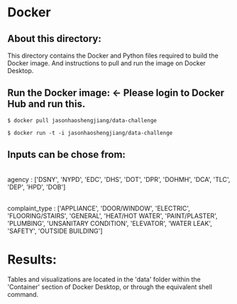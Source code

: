 # Docker 

## About this directory:
This directory contains the Docker and Python files required to build the Docker image. And instructions to pull and run the image on Docker Desktop. 

## Run the Docker image: <- Please login to Docker Hub and run this. 
```shell
$ docker pull jasonhaoshengjiang/data-challenge
```
```shell
$ docker run -t -i jasonhaoshengjiang/data-challenge
```
Inputs can be chose from:
---
<br> agency : ['DSNY', 'NYPD', 'EDC', 'DHS', 'DOT', 'DPR', 'DOHMH', 'DCA', 'TLC',
       'DEP', 'HPD', 'DOB'] 

<br> complaint_type : ['APPLIANCE', 'DOOR/WINDOW', 'ELECTRIC', 'FLOORING/STAIRS',
       'GENERAL', 'HEAT/HOT WATER', 'PAINT/PLASTER', 'PLUMBING',
       'UNSANITARY CONDITION', 'ELEVATOR', 'WATER LEAK', 'SAFETY',
       'OUTSIDE BUILDING']

# Results:
Tables and visualizations are located in the 'data' folder within the 'Container' section of Docker Desktop, or through the equivalent shell command.

